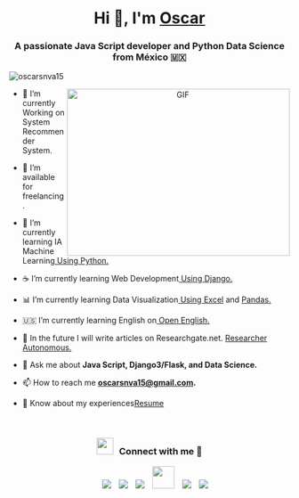 <h1 align="center">Hi 👋, I'm <a href="#" target="blank">Oscar</a></h1>
<h3 align="center">A passionate Java Script developer and Python Data Science from México &#127474;&#127485</h3>

<p align="left"> <img src="https://komarev.com/ghpvc/?username=oscarsnva15&label=Profile%20views&color=0e75b6&style=flat" alt="oscarsnva15" /> </p>

<a target="_blank" align="center">
  <img align="right" top="500" height="300" width="400" alt="GIF" src="https://media.giphy.com/media/SWoSkN6DxTszqIKEqv/giphy.gif">
</a>

- 🌱 I’m currently Working on System Recommender System.

- 🤝 I’m available for freelancing.

- 🌟 I’m currently learning IA Machine Learning<a href="https://www.kaggle.com/learn/certification/oscarsnva15/intro-to-machine-learning" target="blank"> Using Python.</a>

- ☕ I’m currently learning Web Development<a href="https://github.com/OscarSnva15/Python_django_system_web" target="blank"> Using Django.</a>

- 📊 I’m currently learning Data Visualization<a href="https://www.udemy.com/certificate/UC-d787d8d9-2a8d-46ec-8e84-07845d51102f/" target="blank"> Using Excel</a> and <a href="https://www.kaggle.com/learn/certification/oscarsnva15/pandas" target="blank">Pandas.</a>

- 🇺🇸 I’m currently learning English on<a href="https://openenglish.page.link/gqiV" target="blank"> Open English.</a>

- 📝 In the future I will write articles on Researchgate.net. <a href="https://www.researchgate.net/profile/Oscar_Suarez_Nava" target="blank">Researcher Autonomous.</a>

- 💬 Ask me about **Java Script, Django3/Flask, and Data Science.**

- 📫 How to reach me **oscarsnva15@gmail.com.**

- 📄 Know about my experiences<a href="https://github.com/OscarSnva15/OscarSnva15/blob/main/Oscar%20Suarez%20Nava.pdf" target="blank">Resume</a>
<br/>
<h3 align="center" > <img src="https://media.giphy.com/media/iY8CRBdQXODJSCERIr/giphy.gif" width="30" height="30" style="margin-right: 10px;">Connect with me 🤝 </h3>

<p align="center">

 <div align="center"  class="icons-social" style="margin-left: 10px;">
        <a style="margin-left: 10px;"  target="_blank" href="https://www.linkedin.com/in/oscarsnva15/">
			<img src="https://img.icons8.com/doodle/40/000000/linkedin--v2.png"></a>
        <a style="margin-left: 10px;" target="_blank" href="https://github.com/OscarSnva15">
		<img src="https://img.icons8.com/doodle/40/000000/github--v1.png"></a>
		<a style="margin-left: 10px;" target="_blank" href="https://stackoverflow.com/users/15711999/oscarsnva15">
				<img src="https://img.icons8.com/external-tal-revivo-color-tal-revivo/40/000000/external-stack-overflow-is-a-question-and-answer-site-for-professional-logo-color-tal-revivo.png"></a>
	   <a style="margin-left: 10px;" target="_blank" href="https://dev.to/oscarsnva15">
					<img Width="40" Height="40" src="https://img.icons8.com/?size=100&id=34278&format=png&color=000000"></a>
        <a style="margin-left: 10px;" target="_blank" href="https://www.instagram.com/oscar_snva/">
			<img src="https://img.icons8.com/doodle/40/000000/instagram-new--v2.png"></a>
		<a style="margin-left: 10px;" target="_blank" href="https://www.youtube.com/@OscarSnva15">
				<img src="https://img.icons8.com/doodle/1x/youtube--v2.png" ></a>
      </div>

</p>